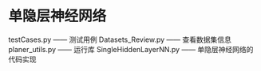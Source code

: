 # 单隐层神经网络
testCases.py —— 测试用例
Datasets_Review.py —— 查看数据集信息
planer_utils.py —— 运行库
SingleHiddenLayerNN.py —— 单隐层神经网络的代码实现

